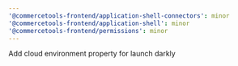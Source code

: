 ```yaml
---
'@commercetools-frontend/application-shell-connectors': minor
'@commercetools-frontend/application-shell': minor
'@commercetools-frontend/permissions': minor
---
```


Add cloud environment property for launch darkly
